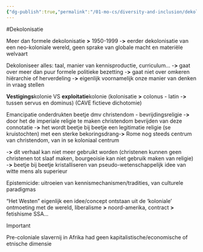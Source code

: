 ```yaml
---
{"dg-publish":true,"permalink":"/01-mo-cs/diversity-and-inclusion/dekolonisatie/","noteIcon":"","created":"2024-11-24T10:55:19.103+01:00","updated":"2024-12-29T13:59:02.739+01:00"}
---
```


#Dekolonisatie 

Meer dan formele dekolonisatie **>** 1950-1999 -**>** eerder dekolonisatie van een neo-koloniale wereld, geen sprake van globale macht en materiële welvaart

  

Dekoloniseer alles: taal, manier van kennisproductie, curriculum… -**>** gaat over meer dan puur formele politieke bezetting -**>** gaat niet over omkeren hiërarchie of herverdeling -**>** eigenlijk voornamelijk onze manier van denken in vraag stellen

  

**Vestigings**kolonie VS **exploitatie**kolonie (kolonisatie **>** colonus - latin -**>** tussen servus en dominus) (CAVE fictieve dichotomie)

  

Emancipatie onderdrukten beetje dmv christendom - bevrijdingsreligie -**>** door het de imperiale religie te maken christendom bevrijden van deze connotatie -**>** het wordt beetje bij beetje een legitimatie religie (se kruistochten) met een sterke bekoringsdrang-**>** Rome nog steeds centrum van christendom, van in se koloniaal centrum

  

-**>** dit verhaal kan niet meer gebruikt worden (christenen kunnen geen christenen tot slaaf maken, bourgeoisie kan niet gebruik maken van religie) -**>** beetje bij beetje kristalliseren van pseudo-wetenschappelijk idee van witte mens als superieur

  

Epistemicide: uitroeien van kennismechanismen/tradities, van culturele paradigmas

  

“Het Westen” eigenlijk een idee/concept ontstaan uit de ‘koloniale’ ontmoeting met de wereld, liberalisme **>** noord-amerika, contract **>** fetishisme SSA…

  

> [!important]  
> Pre-coloniale slavernij in Afrika had geen kapitalistische/economische of etnische dimensie